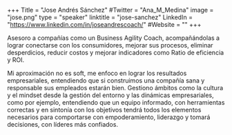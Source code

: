 +++
Title = "Jose Andrés Sánchez"
#Twitter = "Ana_M_Medina"
image = "jose.png"
type = "speaker"
linktitle = "jose-sanchez"
LinkedIn = "https://www.linkedin.com/in/joseandrescoach/"
#Website = ""
+++

Asesoro a compañías como un Business Agility Coach, acompañándolas a lograr conectarse con los consumidores, mejorar sus procesos, eliminar desperdicios, reducir costos y mejorar indicadores como Ratio de eficiencia y ROI.

Mi aproximación no es soft, me enfoco en lograr los resultados empresariales, entendiendo que si construimos una compañía sana y responsable sus empleados estarán bien. Gestiono ámbitos como la cultura y el mindset desde la gestión del entorno y las dinámicas empresariales, como por ejemplo, entendiendo que un equipo informado, con herramientas correctas y en sintonía con los objetivos tendrá todos los elementos necesarios para comportarse con empoderamiento, liderazgo y tomará decisiones, con líderes más confiados.


